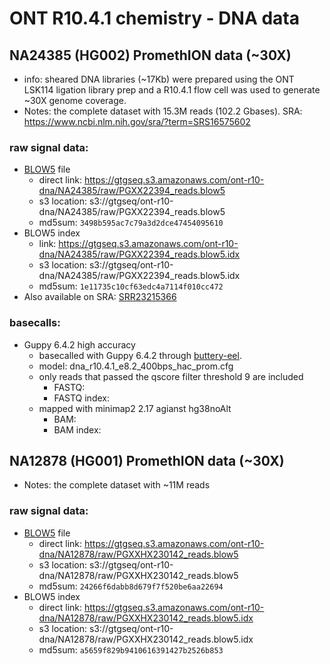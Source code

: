 # ONT R10.4.1 chemistry - DNA data

## NA24385 (HG002) PromethION data (~30X)

- info: sheared DNA libraries (~17Kb) were prepared using the ONT LSK114 ligation library prep and a R10.4.1 flow cell was used to generate ~30X genome coverage.
- Notes: the complete dataset with 15.3M reads (102.2 Gbases). SRA: https://www.ncbi.nlm.nih.gov/sra/?term=SRS16575602

### raw signal data:
- [BLOW5](https://www.nature.com/articles/s41587-021-01147-4) file 
  - direct link: https://gtgseq.s3.amazonaws.com/ont-r10-dna/NA24385/raw/PGXX22394_reads.blow5  
  - s3 location: s3://gtgseq/ont-r10-dna/NA24385/raw/PGXX22394_reads.blow5
  - md5sum: `3498b595ac7c79a3d2dce47454095610`
- BLOW5 index
  - link: https://gtgseq.s3.amazonaws.com/ont-r10-dna/NA24385/raw/PGXX22394_reads.blow5.idx 
  - s3 location: s3://gtgseq/ont-r10-dna/NA24385/raw/PGXX22394_reads.blow5.idx
  - md5sum: `1e11735c10cf63edc4a7114f010cc472`
- Also available on SRA: [SRR23215366](https://trace.ncbi.nlm.nih.gov/Traces/?view=run_browser&acc=SRR23215366&display=data-access) 

### basecalls:

- Guppy 6.4.2 high accuracy
  - basecalled with Guppy 6.4.2 through [buttery-eel](https://github.com/Psy-Fer/buttery-eel). 
  - model: dna_r10.4.1_e8.2_400bps_hac_prom.cfg
  - only reads that passed the qscore filter threshold 9 are included
    - FASTQ:
    - FASTQ index:  
  - mapped with minimap2 2.17 agianst hg38noAlt 
    - BAM: 
    - BAM index: 


## NA12878 (HG001) PromethION data (~30X)

- Notes:  the complete dataset with ~11M reads

### raw signal data:

- [BLOW5](https://www.nature.com/articles/s41587-021-01147-4) file 
  - direct link: https://gtgseq.s3.amazonaws.com/ont-r10-dna/NA12878/raw/PGXXHX230142_reads.blow5
  - s3 location: s3://gtgseq/ont-r10-dna/NA12878/raw/PGXXHX230142_reads.blow5
  - md5sum: `24266f6dabb8d679f7f520be6aa22694`
- BLOW5 index
  - direct link: https://gtgseq.s3.amazonaws.com/ont-r10-dna/NA12878/raw/PGXXHX230142_reads.blow5.idx
  - s3 location: s3://gtgseq/ont-r10-dna/NA12878/raw/PGXXHX230142_reads.blow5.idx
  - md5sum: `a5659f829b9410616391427b2526b853`
